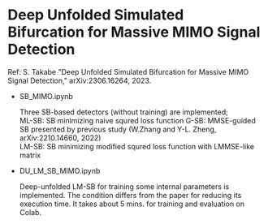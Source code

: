 # Deep Unfolded Simulated Bifurcation for Massive MIMO Signal Detection

Ref: S. Takabe "Deep Unfolded Simulated Bifurcation for Massive MIMO Signal Detection," arXiv:2306.16264, 2023.

* SB_MIMO.ipynb

  Three SB-based detectors (without training) are implemented;  
   ML-SB: SB minimizing naive squred loss function 
   G-SB: MMSE-guided SB presented by previous study (W.Zhang and Y-L. Zheng, arXiv:2210.14660, 2022)  
   LM-SB: SB minimizing modified squred loss function with LMMSE-like matrix 
  
* DU_LM_SB_MIMO.ipynb
  
  Deep-unfolded LM-SB for training some internal parameters is implemented.
  The condition differs from the paper for reducing its execution time.
  It takes about 5 mins. for training and evaluation on Colab. 
